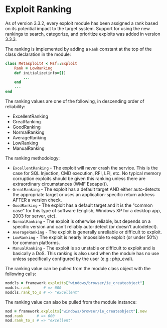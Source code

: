 # Exploit Ranking

As of version 3.3.2, every exploit module has been assigned a rank based on its potential impact to the target system. Support for using the new rankings to search, categorize, and prioritize exploits was added in version 3.3.3.

The ranking is implemented by adding a `Rank` constant at the top of the class declaration in the module:

```ruby
class Metasploit4 < Msf::Exploit
    Rank = LowRanking
    def initialize(info={})
        ...
    end
    ...
end
```

The ranking values are one of the following, in descending order of reliability:

* ExcellentRanking
* GreatRanking
* GoodRanking
* NormalRanking
* AverageRanking
* LowRanking
* ManualRanking

The ranking methodology:

* `ExcellentRanking` - The exploit will never crash the service. This is the case for SQL Injection, CMD execution, RFI, LFI, etc. No typical memory corruption exploits should be given this ranking unless there are extraordinary circumstances (WMF Escape()).
* `GreatRanking` - The exploit has a default target AND either auto-detects the appropriate target or uses an application-specific return address AFTER a version check.
* `GoodRanking` - The exploit has a default target and it is the "common case" for this type of software (English, Windows XP for a desktop app, 2003 for server, etc).
* `NormalRanking` - The exploit is otherwise reliable, but depends on a specific version and can't reliably auto-detect (or doesn't autodetect).
* `AverageRanking` - The exploit is generally unreliable or difficult to exploit.
* `LowRanking` - The exploit is nearly impossible to exploit (or under 50%) for common platforms.
* `ManualRanking` - The exploit is so unstable or difficult to exploit and is basically a DoS. This ranking is also used when the module has no use unless specifically configured by the user (e.g.: php_eval).

The ranking value can be pulled from the module class object with the following calls:

```ruby
modcls = framework.exploits["windows/browser/ie_createobject"]
modcls.rank      # => 600
modcls.rank_to_s # => "excellent"
```
The ranking value can also be pulled from the module instance:

```ruby
mod = framework.exploits["windows/browser/ie_createobject"].new
mod.rank      # => 600
mod.rank_to_s # => "excellent"
```